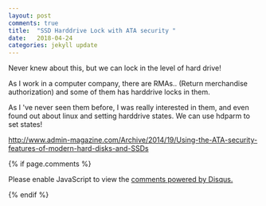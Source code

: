```yaml
---
layout: post
comments: true
title:  "SSD Harddrive Lock with ATA security "
date:   2018-04-24
categories: jekyll update
---
```


Never knew about this, but we can lock in the level of hard drive!

As I work in a computer company, there are RMAs.. (Return merchandise authorization)
and some of them has harddrive locks in them.

As I 've never seen them before, I was really interested in them,
and even found out about linux and setting harddrive states.
We can use hdparm to set states!


http://www.admin-magazine.com/Archive/2014/19/Using-the-ATA-security-features-of-modern-hard-disks-and-SSDs

{% if page.comments %} 
<div id="disqus_thread"></div>
<script>

/**
*  RECOMMENDED CONFIGURATION VARIABLES: EDIT AND UNCOMMENT THE SECTION BELOW TO INSERT DYNAMIC VALUES FROM YOUR PLATFORM OR CMS.
*  LEARN WHY DEFINING THESE VARIABLES IS IMPORTANT: https://disqus.com/admin/universalcode/#configuration-variables*/
/*
var disqus_config = function () {
this.page.url = PAGE_URL;  // Replace PAGE_URL with your page's canonical URL variable
this.page.identifier = PAGE_IDENTIFIER; // Replace PAGE_IDENTIFIER with your page's unique identifier variable
};
*/
(function() { // DON'T EDIT BELOW THIS LINE
var d = document, s = d.createElement('script');
s.src = 'https://https-jinmc-github-io-programmingtips.disqus.com/embed.js';
s.setAttribute('data-timestamp', +new Date());
(d.head || d.body).appendChild(s);
})();
</script>
<noscript>Please enable JavaScript to view the <a href="https://disqus.com/?ref_noscript">comments powered by Disqus.</a></noscript>
                            

 {% endif %}